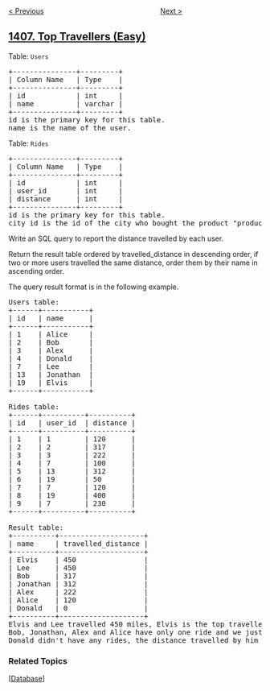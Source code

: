<!--|This file generated by command(leetcode description); DO NOT EDIT.    |-->
<!--+----------------------------------------------------------------------+-->
<!--|@author    openset <openset.wang@gmail.com>                           |-->
<!--|@link      https://github.com/openset                                 |-->
<!--|@home      https://github.com/openset/leetcode                        |-->
<!--+----------------------------------------------------------------------+-->

[< Previous](../stone-game-iii "Stone Game III")
　　　　　　　　　　　　　　　　
[Next >](../string-matching-in-an-array "String Matching in an Array")

## [1407. Top Travellers (Easy)](https://leetcode.com/problems/top-travellers "排名靠前的旅行者")

<p>Table: <code>Users</code></p>
<pre>
+---------------+---------+
| Column Name   | Type    |
+---------------+---------+
| id            | int     |
| name          | varchar |
+---------------+---------+
id is the primary key for this table.
name is the name of the user.
</pre>
 
<p>Table: <code>Rides</code></p>
<pre>
+---------------+---------+
| Column Name   | Type    |
+---------------+---------+
| id            | int     |
| user_id       | int     |
| distance      | int     |
+---------------+---------+
id is the primary key for this table.
city_id is the id of the city who bought the product "product_name".
</pre>
 
Write an SQL query to report the distance travelled by each user.

Return the result table ordered by travelled_distance in descending order, if two or more users travelled the same distance, order them by their name in ascending order.

The query result format is in the following example.
<pre>
Users table:
+------+-----------+
| id   | name      |
+------+-----------+
| 1    | Alice     |
| 2    | Bob       |
| 3    | Alex      |
| 4    | Donald    |
| 7    | Lee       |
| 13   | Jonathan  |
| 19   | Elvis     |
+------+-----------+

Rides table:
+------+----------+----------+
| id   | user_id  | distance |
+------+----------+----------+
| 1    | 1        | 120      |
| 2    | 2        | 317      |
| 3    | 3        | 222      |
| 4    | 7        | 100      |
| 5    | 13       | 312      |
| 6    | 19       | 50       |
| 7    | 7        | 120      |
| 8    | 19       | 400      |
| 9    | 7        | 230      |
+------+----------+----------+

Result table:
+----------+--------------------+
| name     | travelled_distance |
+----------+--------------------+
| Elvis    | 450                |
| Lee      | 450                |
| Bob      | 317                |
| Jonathan | 312                |
| Alex     | 222                |
| Alice    | 120                |
| Donald   | 0                  |
+----------+--------------------+
Elvis and Lee travelled 450 miles, Elvis is the top traveller as his name is alphabetically smaller than Lee.
Bob, Jonathan, Alex and Alice have only one ride and we just order them by the total distances of the ride.
Donald didn't have any rides, the distance travelled by him is 0.
</pre>

### Related Topics
  [[Database](../../tag/database/README.md)]
